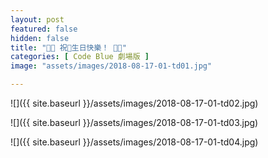 ```yaml
---
layout: post
featured: false
hidden: false
title: "🎉🎂 祝🍐生日快樂！ 🍾🥂"
categories: [ Code Blue 劇場版 ]
image: "assets/images/2018-08-17-01-td01.jpg"

---
```

![]({{ site.baseurl }}/assets/images/2018-08-17-01-td02.jpg)

![]({{ site.baseurl }}/assets/images/2018-08-17-01-td03.jpg)

![]({{ site.baseurl }}/assets/images/2018-08-17-01-td04.jpg)
